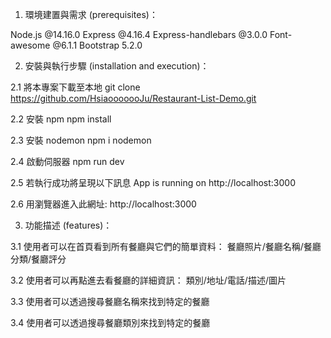 1. 環境建置與需求 (prerequisites)：

Node.js @14.16.0
Express @4.16.4
Express-handlebars @3.0.0
Font-awesome @6.1.1
Bootstrap 5.2.0

2. 安裝與執行步驟 (installation and execution)：

2.1 將本專案下載至本地
git clone https://github.com/HsiaooooooJu/Restaurant-List-Demo.git

2.2 安裝 npm
npm install

2.3 安裝 nodemon
npm i nodemon

2.4 啟動伺服器
npm run dev

2.5 若執行成功將呈現以下訊息
App is running on http://localhost:3000

2.6 用瀏覽器進入此網址: http://localhost:3000


3. 功能描述 (features)：

3.1 使用者可以在首頁看到所有餐廳與它們的簡單資料：
餐廳照片/餐廳名稱/餐廳分類/餐廳評分

3.2 使用者可以再點進去看餐廳的詳細資訊：
類別/地址/電話/描述/圖片

3.3 使用者可以透過搜尋餐廳名稱來找到特定的餐廳

3.4 使用者可以透過搜尋餐廳類別來找到特定的餐廳

